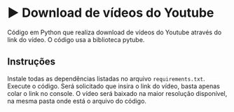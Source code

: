 # :arrow_forward: Download de vídeos do Youtube

Código em Python que realiza download de vídeos do Youtube através do link do vídeo. O código usa a biblioteca pytube.

## Instruções

Instale todas as dependências listadas no arquivo `requirements.txt`. Execute o código. Será solicitado que insira o link do vídeo, basta apenas colar o link no console. O vídeo será baixado na maior resolução disponível, na mesma pasta onde está o arquivo do código.